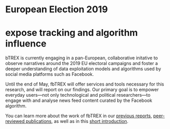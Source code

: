 # European Election 2019
# expose tracking and algorithm influence

bTREX is currently engaging in a pan-European, collaborative initative to observe narratives around the 2019 EU electoral campaigns and foster a deeper understanding of data exploitation models and algorithms used by social media platforms such as Facebook.

Until the end of May, fbTREX will offer services and tools necessary for this research, and will report on our findings. Our primary goal is to empower everyday users—not only technological and political researchers—to engage with and analyse news feed content curated by the Facebook algorithm.

You can learn more about the work of fbTREX in our [previous reports](...), [peer-reviewed publications](...), as well as in this [short introduction](...).
